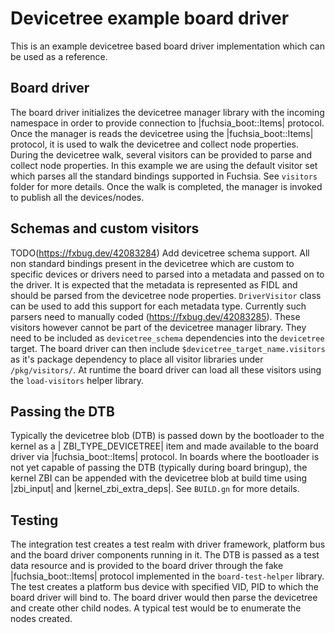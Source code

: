 # Devicetree example board driver

This is an example devicetree based board driver implementation which can be used as a reference.

## Board driver

The board driver initializes the devicetree manager library with the incoming namespace in order to
provide connection to |fuchsia_boot::Items| protocol. Once the manager is reads the devicetree using
the |fuchsia_boot::Items| protocol, it is used to walk the devicetree and collect node properties.
During the devicetree walk, several visitors can be provided to parse and collect node properties. In
this example we are using the default visitor set which parses all the standard bindings supported in
Fuchsia. See `visitors` folder for more details. Once the walk is completed, the manager is invoked to
publish all the devices/nodes.

## Schemas and custom visitors

TODO(https://fxbug.dev/42083284) Add devicetree schema support.
All non standard bindings present in the devicetree which are custom to specific devices or drivers
need to parsed into a metadata and passed on to the driver. It is expected that the metadata is
represented as FIDL and should be parsed from the devicetree node properties. `DriverVisitor` class can
be used to add this support for each metadata type. Currently such parsers need to manually coded
(https://fxbug.dev/42083285). These visitors however cannot be part of the devicetree manager library. They need
to be included as `devicetree_schema` dependencies into the `devicetree` target. The board driver can then
include `$devicetree_target_name.visitors` as it's package dependency to place all visitor libraries under
`/pkg/visitors/`. At runtime the board driver can load all these visitors using the `load-visitors` helper library.

## Passing the DTB

Typically the devicetree blob (DTB) is passed down by the bootloader to the kernel as a |
ZBI_TYPE_DEVICETREE|
item and made available to the board driver via |fuchsia_boot::Items| protocol. In boards where the
bootloader is not yet capable of passing the DTB (typically during board bringup), the kernel ZBI can
be appended with the devicetree blob at build time using |zbi_input| and |kernel_zbi_extra_deps|.
See `BUILD.gn` for more details.

## Testing

The integration test creates a test realm with driver framework, platform bus and the board
driver components running in it. The DTB is passed as a test data resource and is provided to the
board driver through the fake |fuchsia_boot::Items| protocol implemented in the `board-test-helper`
library. The test creates a platform bus device with specified VID, PID to which the board driver will
bind to. The board driver would then parse the devicetree and create other child nodes. A typical test
would be to enumerate the nodes created.
